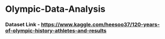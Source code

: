 # Olympic-Data-Analysis
### Dataset Link - https://www.kaggle.com/heesoo37/120-years-of-olympic-history-athletes-and-results
